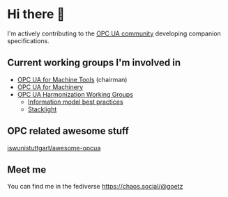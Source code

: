 <!--
**GoetzGoerisch/GoetzGoerisch** is a ✨ _special_ ✨ repository because its `README.md` (this file) appears on your GitHub profile.

Here are some ideas to get you started:

- 🔭 I’m currently working on [Sample-Server](https://github.com/umati/Sample-Server)
- 🌱 I’m currently learning ...
- 👯 I’m looking to collaborate on ...
- 🤔 I’m looking for help with ...
- 💬 Ask me about OPC UA
- 📫 How to reach me: g.goerisch@vdw.de
- 😄 Pronouns: he/er
-->
# Hi there 👋

I'm actively contributing to the [OPC UA community](https://opcfoundation.org/ "OPC Foundation") developing companion specifications.

## Current working groups I'm involved in

- [OPC UA for Machine Tools](https://opcfoundation.org/markets-collaboration/umati/) (chairman)
- [OPC UA for Machinery](https://opcua.vdma.org/viewer/-/v2article/render/47154710)
- [OPC UA Harmonization Working Groups](https://sites.google.com/opcfoundation.online/opc-harmonization/home)
  - [Information model best practices](https://sites.google.com/opcfoundation.online/opc-harmonization/infomodelbestpractice)
  - [Stacklight](https://sites.google.com/opcfoundation.online/opc-harmonization/stacklights)

## OPC related awesome stuff

[iswunistuttgart/awesome-opcua](https://github.com/iswunistuttgart/awesome-opcua)

## Meet me

You can find me in the fediverse https://chaos.social/@goetz
